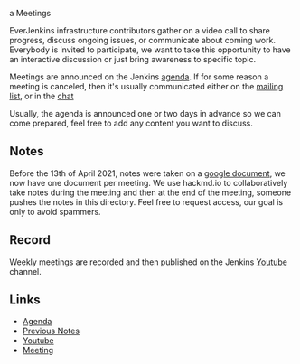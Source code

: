 a Meetings

EverJenkins infrastructure contributors gather on a video call to share progress, discuss ongoing issues, or communicate about coming work.
Everybody is invited to participate, we want to take this opportunity to have an interactive discussion or just bring awareness to specific topic.

Meetings are announced on the Jenkins [agenda](https://www.jenkins.io/event-calendar/).
If for some reason a meeting is canceled, then it's usually communicated either on the [mailing list](https://groups.google.com/u/1/g/jenkins-infra), or in the [chat](https://www.jenkins.io/chat/#jenkins-infra)

Usually, the agenda is announced one or two days in advance so we can come prepared, feel free to add any content you want to discuss.

## Notes
Before the 13th of April 2021, notes were taken on a [google document](https://docs.google.com/document/d/1uNneXKcIYrpBtfkkfWvtSWYgZ-6rgf4YvCqxJqBU1yg), we now have one document per meeting. We use hackmd.io to collaboratively take notes during the meeting and then at the end of the meeting, someone pushes the notes in this directory. Feel free to request access, our goal is only to avoid spammers.

## Record

Weekly meetings are recorded and then published on the Jenkins [Youtube](https://www.youtube.com/playlist?list=PLN7ajX_VdyaMxfkNddgXKy-F_-voiOj0p) channel.

## Links

* [Agenda](https://www.jenkins.io/event-calendar/)
* [Previous Notes](https://docs.google.com/document/d/1uNneXKcIYrpBtfkkfWvtSWYgZ-6rgf4YvCqxJqBU1yg)
* [Youtube](https://www.youtube.com/playlist?list=PLN7ajX_VdyaMxfkNddgXKy-F_-voiOj0p)
* [Meeting](https://zoom.us/j/92454301214?pwd=aEVoUi9EanpaakN3L1ZxRlpDQk5Ddz09)
